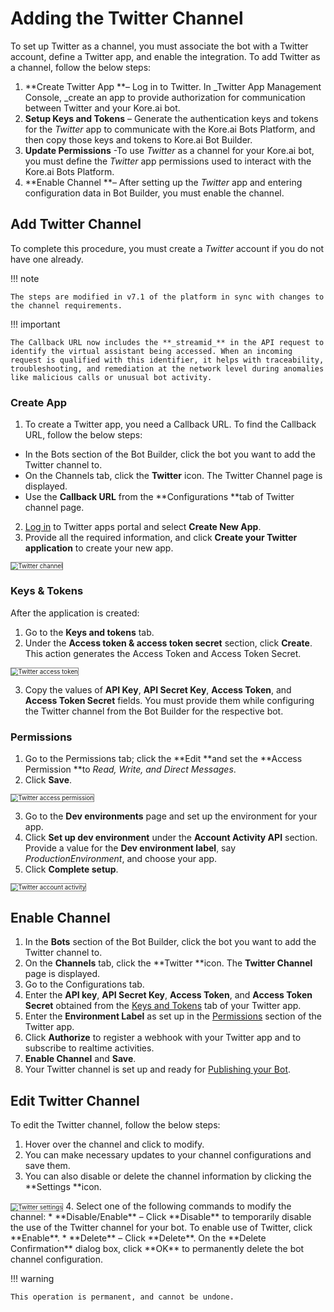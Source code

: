 # **Adding the Twitter Channel**

To set up Twitter as a channel, you must associate the bot with a Twitter account, define a Twitter app, and enable the integration. To add Twitter as a channel, follow the below steps:



1. **Create Twitter App **– Log in to Twitter. In _Twitter App Management Console, _create an app to provide authorization for communication between Twitter and your Kore.ai bot.
2. **Setup Keys and Tokens** – Generate the authentication keys and tokens for the _Twitter_ app to communicate with the Kore.ai Bots Platform, and then copy those keys and tokens to Kore.ai Bot Builder.
3. **Update Permissions** -To use _Twitter_ as a channel for your Kore.ai bot, you must define the _Twitter_ app permissions used to interact with the Kore.ai Bots Platform.
4. **Enable Channel **– After setting up the _Twitter_ app and entering configuration data in Bot Builder, you must enable the channel.


## Add Twitter Channel

To complete this procedure, you must create a _Twitter_ account if you do not have one already.

!!! note

    The steps are modified in v7.1 of the platform in sync with changes to the channel requirements.

!!! important

    The Callback URL now includes the **_streamid_** in the API request to identify the virtual assistant being accessed. When an incoming request is qualified with this identifier, it helps with traceability, troubleshooting, and remediation at the network level during anomalies like malicious calls or unusual bot activity.


### Create App


1. To create a Twitter app, you need a Callback URL. To find the Callback URL, follow the below steps:
* In the Bots section of the Bot Builder, click the bot you want to add the Twitter channel to.
* On the Channels tab, click the **Twitter** icon. The Twitter Channel page is displayed.
* Use the **Callback URL** from the **Configurations **tab of Twitter channel page.
2. [Log in](https://apps.twitter.com/) to Twitter apps portal and select **Create New App**.
3. Provide all the required information, and click **Create your Twitter application** to create your new app.
<img src="../images/Twitter.png" alt="Twitter channel" title="Twitter channel" style="border: 1px solid gray; zoom:70%;">




### Keys & Tokens

After the application is created:


1. Go to the **Keys and tokens** tab.
2. Under the **Access token & access token secret** section, click **Create**. This action generates the Access Token and Access Token Secret.

<img src="../images/Twitter1.png" alt="Twitter access token" title="Twitter access token" style="border: 1px solid gray; zoom:70%;">

3. Copy the values of **API Key**, **API Secret Key**, **Access Token**, and **Access Token Secret** fields. You must provide them while configuring the Twitter channel  from the Bot Builder for the respective bot.


### Permissions



1. Go to the Permissions tab; click the **Edit **and set the **Access Permission **to _Read, Write, and Direct Messages_.
2. Click **Save**.
<img src="../images/Twitter2.png" alt="Twitter access permission" title="Twitter access permission" style="border: 1px solid gray; zoom:70%;">


3. Go to the **Dev environments** page and set up the environment for your app.
4. Click **Set up dev environment** under the **Account Activity API** section. Provide a value for the **Dev environment label**, say _ProductionEnvironment_, and choose your app.
5. Click **Complete setup**.

<img src="../images/Twitter3.png" alt="Twitter account activity" title="Twitter account activity" style="border: 1px solid gray; zoom:70%;">


## Enable Channel



1. In the **Bots** section of the Bot Builder, click the bot you want to add the Twitter channel to.
2. On the **Channels** tab, click the **Twitter **icon. The **Twitter Channel** page is displayed.
3. Go to the Configurations tab.
4. Enter the **API key**, **API Secret Key**, **Access Token**, and **Access Token Secret** obtained from the [Keys and Tokens](https://developer.kore.ai/docs/bots/channel-enablement/adding-the-twitter-channel/#Keys_Tokens) tab of your Twitter app.
5. Enter the **Environment Label** as set up in the [Permissions](https://developer.kore.ai/docs/bots/channel-enablement/adding-the-twitter-channel/#Permissions) section of the Twitter app.
6. Click **Authorize** to register a webhook with your Twitter app and to subscribe to realtime activities.
7. **Enable Channel** and **Save**.
8. Your Twitter channel is set up and ready for [Publishing your Bot](https://developer.kore.ai/docs/bots/publish/publishing-bot/).


## Edit Twitter Channel

To edit the Twitter channel, follow the below steps:


1. Hover over the channel and click to modify.
2. You can make necessary updates to your channel configurations and save them.
3. You can also disable or delete the channel information by clicking the **Settings **icon.
<img src="../images/Twitter4.png" alt="Twitter settings" title="Twitter settings" style="border: 1px solid gray; zoom:70%;">
4. Select one of the following commands to modify the channel:
 * **Disable/Enable** – Click **Disable** to temporarily disable the use of the Twitter channel for your bot. To enable use of Twitter, click **Enable**.
 * **Delete** – Click **Delete**. On the **Delete Confirmation** dialog box, click **OK** to permanently delete the bot channel configuration.

!!! warning

    This operation is permanent, and cannot be undone.

